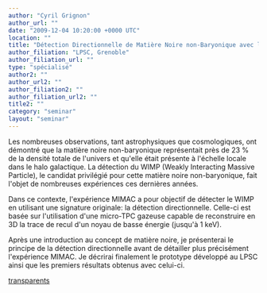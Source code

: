 ```yaml
---
author: "Cyril Grignon"
author_url: ""
date: "2009-12-04 10:20:00 +0000 UTC"
location: ""
title: "Détection Directionnelle de Matière Noire non-Baryonique avec l'Expérience MIMAC"
author_filiation: "LPSC, Grenoble"
author_filiation_url: ""
type: "spécialisé"
author2: ""
author_url2: ""
author_filiation2: ""
author_filiation_url2: ""
title2: ""
category: "seminar" 
layout: "seminar"
---
```

Les nombreuses observations, tant astrophysiques que cosmologiques, ont démontré que la matière noire non-baryonique représentait près de 23 % de la densité totale de l'univers et qu'elle était présente à l'échelle locale dans le halo galactique. La détection du WIMP (Weakly Interacting Massive Particle), le candidat privilégié pour cette matière noire non-baryonique, fait l'objet de nombreuses expériences ces dernières années.

Dans ce contexte, l'expérience MIMAC a pour objectif de détecter le WIMP en utilisant une signature originale: la détection directionnelle. Celle-ci est basée sur l'utilisation d'une micro-TPC gazeuse capable de reconstruire en 3D la trace de recul d'un noyau de basse énergie (jusqu'à 1 keV).

Après une introduction au concept de matière noire, je présenterai le principe de la détection directionnelle avant de détailler plus précisément l'expérience MIMAC. Je décrirai finalement le prototype développé au LPSC ainsi que les premiers résultats obtenus avec celui-ci.

[transparents](images/Communication/seminaires/CyrilGrignon.pdf)
